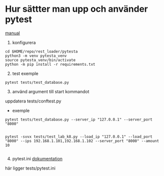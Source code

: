 # Hur sättter man upp och använder pytest

[manual](https://docs.pytest.org/en/stable/)

1. konfigurera

```
cd $HOME/repo/rest_loader/pytesta
python3 -m venv pytesta_venv
source pytesta_venv/bin/activate
python -m pip install -r requirements.txt
```

2. test exemple

```
pytest tests/test_database.py

```

3. använd argument till start kommandot

uppdatera tests/conftest.py

- exemple

```
pytest tests/test_database.py --server_ip "127.0.0.1" --server_port "8000"


pytest -svvx tests/test_lab_k8.py --load_ip "127.0.0.1" --load_port "8000" --ips 192.168.1.101,192.168.1.102 --server_port "8000" --amount 10


```

4. pytest.ini
   [dokumentation](pytest.ini)

här ligger tests/pytest.ini
